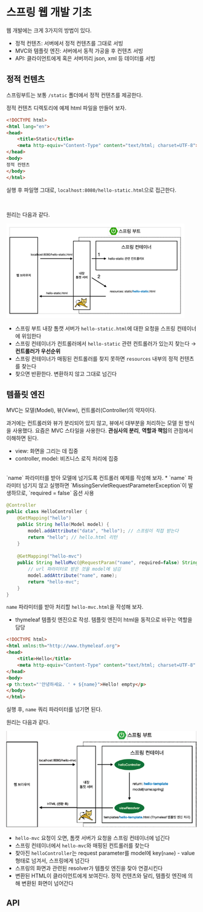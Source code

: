# 스프링 웹 개발 기초

 웹 개발에는 크게 3가지의 방법이 있다.
 
* 정적 컨텐츠: 서버에서 정적 컨텐츠를 그대로 서빙
* MVC와 템플릿 엔진: 서버에서 동적 가공을 후 컨텐츠 서빙
* API: 클라이언트에게 혹은 서버끼리 json, xml 등 데이터를 서빙

## 정적 컨텐츠

스프링부트는 보통 `/static` 폴더에서 정적 컨텐츠를 제공한다.

 정적 컨텐츠 디렉토리에 예제 html 파일을 만들어 보자.
```html
<!DOCTYPE html>
<html lang="en">
<head>
    <title>Static</title>
    <meta http-equiv="Content-Type" content="text/html; charset=UTF-8">
</head>
<body>
정적 컨텐츠
</body>
</html>
```

 실행 후 파일명 그대로, `localhost:8080/hello-static.html`으로 접근한다.

<br>

원리는 다음과 같다.

![static-contents](assets/static-contents.png)
* 스프링 부트 내장 톰캣 서버가 `hello-static.html`에 대한 요청을 스프링 컨테이너에 위임한다
* 스프링 컨테이너가 컨트롤러에서 `hello-static` 관련 컨트롤러가 있는지 찾는다 → **컨트롤러가 우선순위**
* 스프링 컨테이너가 매핑된 컨트롤러를 찾지 못하면 `resources` 내부의 정적 컨텐츠를 찾는다
* 찾으면 반환한다. 변환하지 않고 그대로 넘긴다

## 템플릿 엔진

 MVC는 모델(Model), 뷰(View), 컨트롤러(Controller)의 약자이다.

 과거에는 컨트롤러와 뷰가 분리되어 있지 않고, 뷰에서 대부분을 처리하는 모델 원 방식을 사용했다. 요즘은 MVC 스타일을 사용한다. **관심사의 분리**, **역할과 책임**의 관점에서 이해하면 된다.
* view: 화면을 그리는 데 집중
* controller, model: 비즈니스 로직 처리에 집중

<br>
 `name` 파라미터를 받아 모델에 넘기도록 컨트롤러 예제를 작성해 보자.
* `name` 파라미터 넘기지 않고 실행하면 `MissingServletRequestParameterException`이 발생하므로, `required = false` 옵션 사용 

```java
@Controller
public class HelloController {
    @GetMapping("hello")
    public String hello(Model model) {
        model.addAttribute("data", "hello"); // 스프링이 직접 받는다
        return "hello"; // hello.html 리턴
    }
    
    @GetMapping("hello-mvc")
    public String helloMvc(@RequestParam("name", required=false) String name, Model model) {
        // url 파라미터로 받은 것을 model에 넘김
        model.addAttribute("name", name);
        return "hello-mvc";
    }
}
```

 `name` 파라미터를 받아 처리할 `hello-mvc.html`을 작성해 보자.
* thymeleaf 템플릿 엔진으로 작성. 템플릿 엔진이 html을 동적으로 바꾸는 역할을 담당
```html
<!DOCTYPE html>
<html xmlns:th="http://www.thymeleaf.org">
<head>
    <title>Hello</title>
    <meta http-equiv="Content-Type" content="text/html; charset=UTF-8" />
</head>
<body>
<p th:text="'안녕하세요. ' + ${name}">Hello! empty</p>
</body>
</html>
```

 실행 후, `name` 쿼리 파라미터를 넘기면 된다.

 원리는 다음과 같다.

![template-engine](assets/mvc-template.png)
* `hello-mvc` 요청이 오면, 톰캣 서버가 요청을 스프링 컨테이너에 넘긴다
* 스프링 컨테이너에서 `hello-mvc`와 매핑된 컨트롤러를 찾는다
* 찾아진 `helloController`는 request parameter를 model에 key(`name`) - value 형태로 넘겨서, 스프링에게 넘긴다
* 스프링의 화면과 관련된 resolver가 템플릿 엔진을 찾아 연결시킨다
* 변환된 HTML이 클라이언트에게 보여진다. 정적 컨텐츠와 달리, 템플릿 엔진에 의해 변환된 화면이 넘어간다


## API

